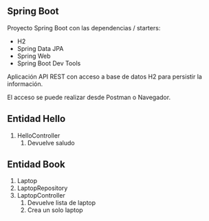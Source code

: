 
## Spring Boot

Proyecto Spring Boot con las dependencias / starters:
* H2
* Spring Data JPA
* Spring Web
* Spring Boot Dev Tools

Aplicación API REST con acceso a base de datos H2 para persistir la información.

El acceso se puede realizar desde Postman o Navegador.

## Entidad Hello

1. HelloController
   1. Devuelve saludo

## Entidad Book

1. Laptop
2. LaptopRepository
3. LaptopController
   1. Devuelve lista de laptop
   2. Crea un solo laptop   
